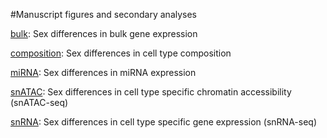#Manuscript figures and secondary analyses

[bulk](https://github.com/schanks/muscle_sex/blob/main/figures/bulk/README.md): Sex differences in bulk gene expression

[composition](https://github.com/schanks/muscle_sex/blob/main/figures/composition/README.md): Sex differences in cell type composition

[miRNA](https://github.com/schanks/muscle_sex/blob/main/figures/miRNA/README.md): Sex differences in miRNA expression

[snATAC](https://github.com/schanks/muscle_sex/blob/main/figures/snATAC/README.md): Sex differences in cell type specific chromatin accessibility (snATAC-seq)

[snRNA](https://github.com/schanks/muscle_sex/blob/main/figures/snRNA/README.md): Sex differences in cell type specific gene expression (snRNA-seq)

